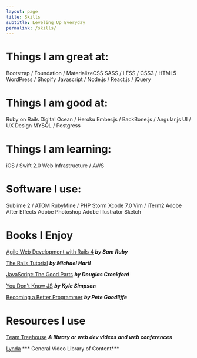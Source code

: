 ```yaml
---
layout: page
title: Skills
subtitle: Leveling Up Everyday
permalink: /skills/
---
```

# Things I am great at:
Bootstrap / Foundation / MaterializeCSS
SASS / LESS / CSS3 / HTML5
WordPress / Shopify
Javascript / Node.js / React.js / jQuery

# Things I am good at:
Ruby on Rails
Digital Ocean / Heroku
Ember.js / BackBone.js / Angular.js
UI / UX Design
MYSQL / Postgress

# Things I am learning:
iOS / Swift 2.0
Web Infrastructure / AWS

# Software I use:
Sublime 2 / ATOM
RubyMine / PHP Storm
Xcode 7.0
Vim / iTerm2
Adobe After Effects
Adobe Photoshop
Adobe Illustrator
Sketch

# Books I Enjoy
[Agile Web Development with Rails 4](https://pragprog.com/book/rails4/agile-web-development-with-rails-4) ***by Sam Ruby***

[The Rails Tutorial](https://www.railstutorial.org/) ***by Michael Hartl***

[JavaScript: The Good Parts](http://shop.oreilly.com/product/9780596517748.do) ***by Douglas Crockford***

[You Don't Know JS](https://github.com/getify/You-Dont-Know-JS) ***by Kyle Simpson***

[Becoming a Better Programmer](http://shop.oreilly.com/product/0636920033929.do) ***by  Pete Goodliffe***

# Resources I use
[Team Treehouse](https://teamtreehouse.com/) ***A library or web dev videos and web conferences***

[Lynda](http://www.lynda.com/) *** General Video Library of Content***
